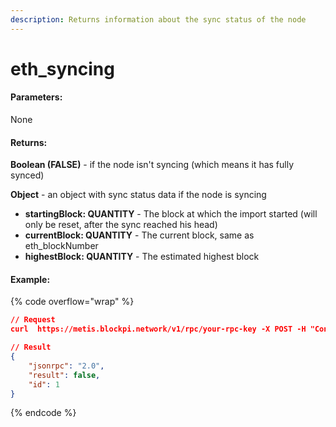 ```yaml
---
description: Returns information about the sync status of the node
---
```


# eth\_syncing

#### **Parameters:**

None

#### **Returns:**

**Boolean (FALSE)** - if the node isn't syncing (which means it has fully synced)

**Object** - an object with sync status data if the node is syncing

* **startingBlock: QUANTITY** - The block at which the import started (will only be reset, after the sync reached his head)
* **currentBlock: QUANTITY** - The current block, same as eth\_blockNumber
* **highestBlock: QUANTITY** - The estimated highest block

#### Example:

{% code overflow="wrap" %}
```json
// Request
curl  https://metis.blockpi.network/v1/rpc/your-rpc-key -X POST -H "Content-Type: application/json" --data '{"jsonrpc":"2.0","method":"eth_syncing","params":[],"id":1}'

// Result
{
    "jsonrpc": "2.0",
    "result": false,
    "id": 1
}
```
{% endcode %}
